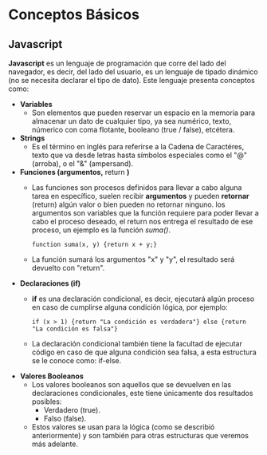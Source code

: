 # Conceptos Básicos


## Javascript

**Javascript** es un lenguaje de programación que corre del lado del navegador, es decir, del lado del usuario, es un lenguaje de tipado dinámico (no se necesita declarar el tipo de dato). Este lenguaje presenta conceptos como:


* **Variables**
  * Son elementos que pueden reservar un espacio en la memoria para almacenar un dato de cualquier tipo, ya sea numérico, texto, númerico con coma flotante, booleano (true / false), etcétera.
* **Strings**
  * Es el término en inglés para referirse a la Cadena de Caractéres, texto que va desde letras hasta símbolos especiales como el "@" (arroba), o el "&" (ampersand).
* **Funciones (argumentos,** return **)**
  * Las funciones son procesos definidos para llevar a cabo alguna tarea en específico, suelen recibir **argumentos** y pueden **retornar** (return) algún valor o bien pueden no retornar ninguno. los argumentos son variables que la función requiere para poder llevar a cabo el proceso deseado, el return nos entrega el resultado de ese proceso, un ejemplo es la función *suma()*.

    `function suma(x, y) {return x + y;}`
  * La función sumará los argumentos "x" y "y", el resultado será devuelto con "return".
* **Declaraciones (**if**)**
  * **if** es una declaración condicional, es decir, ejecutará algún proceso en caso de cumplirse alguna condición lógica, por ejemplo:

    `if (x > 1) {return "La condición es verdadera"} else {return "La condición es falsa"}`
  * La declaración condicional también tiene la facultad de ejecutar código en caso de que alguna condición sea falsa, a esta estructura se le conoce como: if-else.
* **Valores Booleanos**
  * Los valores booleanos son aquellos que se devuelven en las declaraciones condicionales, este tiene únicamente dos resultados posibles:
    * Verdadero (true).
    * Falso (false).
  * Estos valores se usan para la lógica (como se describió anteriormente) y son también para otras estructuras que veremos más adelante.
